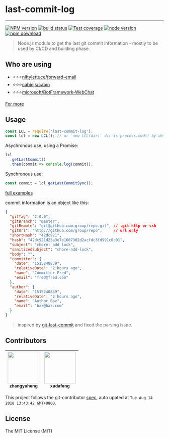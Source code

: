 # last-commit-log

---

[![NPM version][npm-image]][npm-url]
[![build status][travis-image]][travis-url]
[![Test coverage][codecov-image]][codecov-url]
[![node version][node-image]][node-url]
[![npm download][download-image]][download-url]

[npm-image]: https://img.shields.io/npm/v/last-commit-log.svg?style=flat-square
[npm-url]: https://npmjs.org/package/last-commit-log
[travis-image]: https://img.shields.io/travis/node-modules/last-commit-log.svg?style=flat-square
[travis-url]: https://travis-ci.org/node-modules/last-commit-log
[codecov-image]: https://img.shields.io/codecov/c/github/node-modules/last-commit-log.svg?style=flat-square
[codecov-url]: https://codecov.io/gh/node-modules/last-commit-log/branch/master
[node-image]: https://img.shields.io/badge/node.js-%3E=_8-green.svg?style=flat-square
[node-url]: http://nodejs.org/download/
[download-image]: https://img.shields.io/npm/dm/last-commit-log.svg?style=flat-square
[download-url]: https://npmjs.org/package/last-commit-log

> Node.js module to get the last git commit information - mostly to be used by CI/CD and building phase.

## Who are using

- ⭐⭐⭐[niftylettuce/forward-email](//github.com/niftylettuce/forward-email)
- ⭐⭐⭐[cabinjs/cabin](//github.com/cabinjs/cabin)
- ⭐⭐⭐[microsoft/BotFramework-WebChat](//github.com/microsoft/BotFramework-WebChat)

[For more](//github.com/node-modules/last-commit-log/network/dependents)

## Usage

```javascript
const LCL = require('last-commit-log');
const lcl = new LCL(); // or `new LCL(dir)` dir is process.cwd() by default
```

Asychronous use, using a Promise:

```javascript
lcl
  .getLastCommit()
  .then(commit => console.log(commit));
```

Synchronous use:

```javascript
const commit = lcl.getLastCommitSync();
```

[full examples](./examples)

commit information is an object like this:

```json
{
  "gitTag": "2.0.0",
  "gitBranch": "master",
  "gitRemote": "git@github.com:group/repo.git", // .git http or ssh
  "gitUrl": "http://github.com/group/repo",     // url only
  "shortHash": "42dc921",
  "hash": "42dc921d25a3e7e1607302d2acfdc3fd991c0c01",
  "subject": "chore: add lock",
  "sanitizedSubject": "chore-add-lock",
  "body": "",
  "committer": {
    "date": "1515240839",
    "relativeDate": "2 hours ago",
    "name": "Committer Fred",
    "email": "fred@fred.com"
  },
  "author": {
    "date": "1515240839",
    "relativeDate": "2 hours ago",
    "name": "Author Baz",
    "email": "baz@baz.com"
  }
}
```

> inspired by [git-last-commit](https://github.com/seymen/git-last-commit) and fixed the parsing issue.

<!-- GITCONTRIBUTOR_START -->

## Contributors

|[<img src="https://avatars1.githubusercontent.com/u/2139038?v=4" width="100px;"/><br/><sub><b>zhangyuheng</b></sub>](https://github.com/zhangyuheng)<br/>|[<img src="https://avatars1.githubusercontent.com/u/1011681?v=4" width="100px;"/><br/><sub><b>xudafeng</b></sub>](https://github.com/xudafeng)<br/>
| :---: | :---: |


This project follows the git-contributor [spec](https://github.com/xudafeng/git-contributor), auto upated at `Tue Aug 14 2018 13:43:42 GMT+0800`.

<!-- GITCONTRIBUTOR_END -->

## License

The MIT License (MIT)
